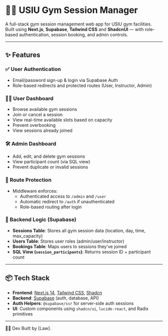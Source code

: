 # 🏋️‍♀️ USIU Gym Session Manager

A full-stack gym session management web app for USIU gym facilities.  
Built using **Next.js**, **Supabase**, **Tailwind CSS** and **ShadcnUI** — with role-based authentication, session booking, and admin controls.

---

## ✨ Features

### ✅ User Authentication
- Email/password sign-up & login via Supabase Auth
- Role-based redirects and protected routes (User, Instructor, Admin)

### 🧍‍♂️ User Dashboard
- Browse available gym sessions
- Join or cancel a session
- View real-time available slots based on capacity
- Prevent overbooking
- View sessions already joined

### 🛠️ Admin Dashboard
- Add, edit, and delete gym sessions
- View participant count (via SQL view)
- Prevent duplicate or invalid sessions

### 🔐 Route Protection
- Middleware enforces:
  - Authenticated access to `/admin` and `/user`
  - Automatic redirect to `/auth` if unauthenticated
  - Role-based routing after login

### 🧠 Backend Logic (Supabase)
- **Sessions Table**: Stores all gym session data (location, day, time, max_capacity)
- **Users Table**: Stores user roles (admin/user/instructor)
- **Bookings Table**: Maps users to sessions they've joined
- **SQL View (`session_participants`)**: Returns session ID + participant count

---

## 📦 Tech Stack

- **Frontend**: [Next.js 14](https://nextjs.org/), [Tailwind CSS](https://tailwindcss.com/), [Shadcn](https://ui.shadcn.com)
- **Backend**: [Supabase](https://supabase.com/) (auth, database, API)
- **Auth Helpers**: `@supabase/ssr` for server-side auth sessions
- **UI**: Custom components using `shadcn/ui`, `lucide-react`, and Radix primitives

---

👨‍💻 Dev
Built by [Law].
